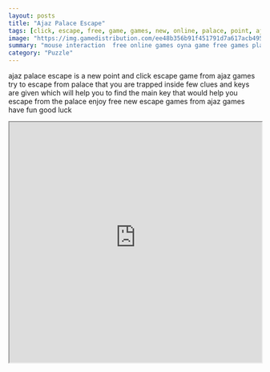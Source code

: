 ```yaml
---
layout: posts
title: "Ajaz Palace Escape"
tags: [click, escape, free, game, games, new, online, palace, point, ajaz, free, online, games, oyna, game, free, games, play, play, games]
image: "https://img.gamedistribution.com/ee48b356b91f451791d7a617acb4958d.jpg"
summary: "mouse interaction  free online games oyna game free games play play games"
category: "Puzzle"
---
```


ajaz palace escape is a new point and click escape game from ajaz games try to escape from palace that you are trapped inside few clues and keys are given which will help you to find the main key that would help you escape from the palace enjoy free new escape games from ajaz games have fun good luck

<iframe width="100%" height="480px;" src="https://flash.gamedistribution.com?game=ee48b356b91f451791d7a617acb4958d"></iframe>